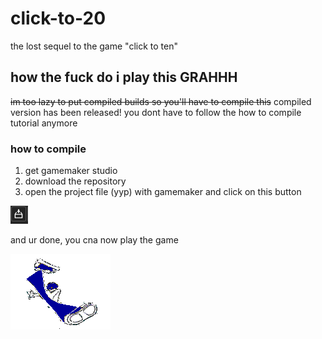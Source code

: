 # click-to-20
the lost sequel to the game "click to ten"
## how the fuck do i play this GRAHHH
~~im too lazy to put compiled builds so you'll have to compile this~~ compiled version has been released! you dont have to follow the how to compile tutorial anymore
### how to compile
1. get gamemaker studio
2. download the repository
3. open the project file (yyp) with gamemaker and click on this button

![the button in question](/images/button.png)

and ur done, you cna now play the game

![yay](/images/Azndance.gif)
